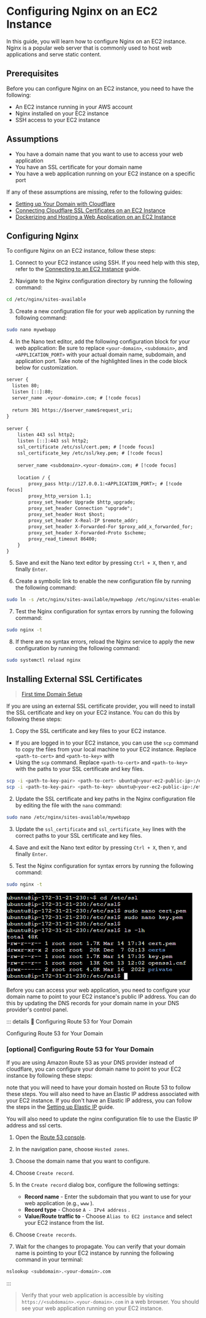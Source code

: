 # Configuring Nginx on an EC2 Instance

In this guide, you will learn how to configure Nginx on an EC2 instance. Nginx is a popular web server that is commonly used to host web applications and serve static content.

## Prerequisites

Before you can configure Nginx on an EC2 instance, you need to have the following:

* An EC2 instance running in your AWS account
* Nginx installed on your EC2 instance
* SSH access to your EC2 instance

## Assumptions

* You have a domain name that you want to use to access your web application
* You have an SSL certificate for your domain name
* You have a web application running on your EC2 instance on a specific port

If any of these assumptions are missing, refer to the following guides:

* [Setting up Your Domain with Cloudflare](/docs/cloudflare/00-cloudflare-overview)
* [Connecting Cloudflare SSL Certificates on an EC2 Instance](/docs/cloudflare/01-cloudflare-ssl)
* [Dockerizing and Hosting a Web Application on an EC2 Instance](/docs/app-deployment/01-docker-overview)

## Configuring Nginx

To configure Nginx on an EC2 instance, follow these steps:

1. Connect to your EC2 instance using SSH. If you need help with this step, refer to the [Connecting to an EC2 Instance](/docs/ec2/02-connecting-to-ec2) guide.

2. Navigate to the Nginx configuration directory by running the following command:

```bash
cd /etc/nginx/sites-available
```

3. Create a new configuration file for your web application by running the following command:

```bash
sudo nano mywebapp
```

4. In the Nano text editor, add the following configuration block for your web application: Be sure to replace `<your-domain>`,    `<subdomain>`, and `<APPLICATION_PORT>` with your actual domain name, subdomain, and application port. Take note of the highlighted lines in the code block below for customization.

```nginx
server {
  listen 80;
  listen [::]:80;
  server_name .<your-domain>.com; # [!code focus]

  return 301 https://$server_name$request_uri;
}

server {
    listen 443 ssl http2;
    listen [::]:443 ssl http2;
    ssl_certificate /etc/ssl/cert.pem; # [!code focus]
    ssl_certificate_key /etc/ssl/key.pem; # [!code focus]

    server_name <subdomain>.<your-domain>.com; # [!code focus]

    location / {
        proxy_pass http://127.0.0.1:<APPLICATION_PORT>; # [!code focus]
        proxy_http_version 1.1;
        proxy_set_header Upgrade $http_upgrade;
        proxy_set_header Connection "upgrade";
        proxy_set_header Host $host;
        proxy_set_header X-Real-IP $remote_addr;
        proxy_set_header X-Forwarded-For $proxy_add_x_forwarded_for;
        proxy_set_header X-Forwarded-Proto $scheme;
        proxy_read_timeout 86400;
    }
}
```

5. Save and exit the Nano text editor by pressing `Ctrl + X`, then `Y`, and finally `Enter`.

6. Create a symbolic link to enable the new configuration file by running the following command:

```bash
sudo ln -s /etc/nginx/sites-available/mywebapp /etc/nginx/sites-enabled/
```

7. Test the Nginx configuration for syntax errors by running the following command:

```bash
sudo nginx -t
```

8. If there are no syntax errors, reload the Nginx service to apply the new configuration by running the following command:

```bash
sudo systemctl reload nginx
```

## Installing External SSL Certificates

> [First time Domain Setup](/docs/cloudflare/00-cloudflare-overview)

If you are using an external SSL certificate provider, you will need to install the SSL certificate and key on your EC2 instance. You can do this by following these steps:

1. Copy the SSL certificate and key files to your EC2 instance.
  + If you are logged in to your EC2 instance, you can use the `scp` command to copy the files from your local machine to your EC2 instance. Replace `<path-to-cert>` and `<path-to-key>` with
  + Using the `scp` command. Replace `<path-to-cert>` and `<path-to-key>` with the paths to your SSL certificate and key files.

```bash
scp -i <path-to-key-pair> <path-to-cert> ubuntu@<your-ec2-public-ip>:/etc/ssl/cert.pem
scp -i <path-to-key-pair> <path-to-key> ubuntu@<your-ec2-public-ip>:/etc/ssl/key.pem
```

2. Update the SSL certificate and key paths in the Nginx configuration file by editing the file with the `nano` command:

```bash
sudo nano /etc/nginx/sites-available/mywebapp
```

3. Update the `ssl_certificate` and `ssl_certificate_key` lines with the correct paths to your SSL certificate and key files.

4. Save and exit the Nano text editor by pressing `Ctrl + X`, then `Y`, and finally `Enter`.

5. Test the Nginx configuration for syntax errors by running the following command:

```bash
sudo nginx -t
```

![image](/images/image18.png)

Before you can access your web application, you need to configure your domain name to point to your EC2 instance's public IP address. You can do this by updating the DNS records for your domain name in your DNS provider's control panel.

::: details 🥑 Configuring Route 53 for Your Domain
<summary>Configuring Route 53 for Your Domain</summary>

### [optional] Configuring Route 53 for Your Domain

If you are using Amazon Route 53 as your DNS provider instead of cloudflare, you can configure your domain name to point to your EC2 instance by following these steps:

note that you will need to have your domain hosted on Route 53 to follow these steps. You will also need to have an Elastic IP address associated with your EC2 instance. If you don't have an Elastic IP address, you can follow the steps in the [Setting up Elastic IP](/docs/ec2/01-create-an-instance#setting-up-elastic-ip) guide.

You will also need to update the nginx configuration file to use the Elastic IP address and ssl certs.

1. Open the [Route 53 console](https://console.aws.amazon.com/route53/).

2. In the navigation pane, choose `Hosted zones`.

3. Choose the domain name that you want to configure.

4. Choose `Create record`.

5. In the `Create record` dialog box, configure the following settings:

   * **Record name** - Enter the subdomain that you want to use for your web application (e.g., `www` ).
   * **Record type** - Choose `A - IPv4 address` .
   * **Value/Route traffic to** - Choose `Alias to EC2 instance` and select your EC2 instance from the list.

6. Choose `Create records`.

7. Wait for the changes to propagate. You can verify that your domain name is pointing to your EC2 instance by running the following command in your terminal:

```bash
nslookup <subdomain>.<your-domain>.com
```

:::

> Verify that your web application is accessible by visiting `https://<subdomain>.<your-domain>.com` in a web browser. You should see your web application running on your EC2 instance.
